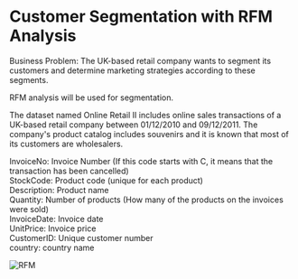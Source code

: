 # Customer Segmentation with RFM Analysis

Business Problem:
The UK-based retail company wants to segment its customers and determine marketing strategies according to these segments.

RFM analysis will be used for segmentation.

The dataset named Online Retail II includes online sales transactions of a UK-based retail company between 01/12/2010 and 09/12/2011. The company's product catalog includes souvenirs and it is known that most of its customers are wholesalers.

InvoiceNo: Invoice Number (If this code starts with C, it means that the transaction has been cancelled) <br>
StockCode: Product code (unique for each product) <br>
Description: Product name <br>
Quantity: Number of products (How many of the products on the invoices were sold) <br>
InvoiceDate: Invoice date <br>
UnitPrice: Invoice price <br>
CustomerID: Unique customer number <br>
country: country name <br>


![RFM](https://user-images.githubusercontent.com/105719079/177148118-37b6bfd4-11f8-4030-b25d-a52f3622658a.png)


